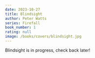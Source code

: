 ```yaml
---
date: 2023-10-27
title: Blindsight
author: Peter Watts
series: Firefall
book_number: 1
rating: null
image: /books/covers/blindsight.jpg
---
```


<span class="book-title">Blindsight</span> is in progress, check back later!
